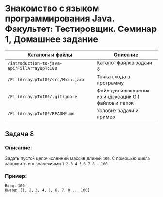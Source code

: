 # Знакомство с языком программирования Java. Факультет: Тестировщик. Семинар 1, Домашнее задание

Каталоги и файлы                             | Описание
---------------------------------------------|-----------------------------------------------------
`/introduction-to-java-api/FillArrayUpTo100` | Каталог файлов задачи 8
`/FillArrayUpTo100/src/Main.java`            | Точка входа в программу
`/FillArrayUpTo100/.gitignore`               | Файл для исключения из индексации Git файлов и папок
`/FillArrayUpTo100/README.md`                | Условие задачи и пример

## Задача 8

### Описание:

Задать пустой целочисленный массив длиной `100`. С помощью цикла заполнить его значениями `1 2 3 4 5 6 7 8 … 100`.

### Пример:

```
Ввод: 100
Вывод: [1, 2, 3, 4, 5, 6, 7, 8 ... 100]
```

